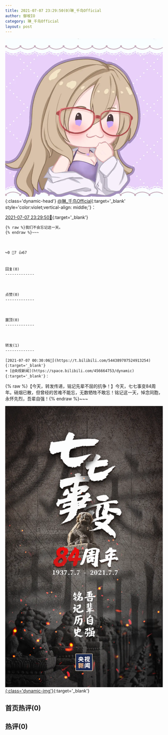 ```yaml
---
title: 2021-07-07 23:29:50(0)琳_千鸟Official
author: 御坂IO
category: 琳_千鸟Official
layout: post
---
```


![img](/images/c0a88f85ebd0d056f37b114e0748e69556c8b488.jpg){:class='dynamic-head'}
[@琳_千鸟Official](https://space.bilibili.com/1620923329/dynamic){:target='_blank' style='color:violet;vertical-align: middle;'}：

[2021-07-07 23:29:50🔗](https://t.bilibili.com/544745262100285843){:target='_blank'}

~~~
{% raw %}我们不会忘记这一天。
{% endraw %}~~~



↪️0 💬7 👍67


回复(0)
-------------



点赞(0)
-------------



置顶(0)
-------------



转发(1)
-------------

[2021-07-07 00:30:06🔗](https://t.bilibili.com/544389707524913254){:target='_blank'}
+ [@央视新闻](https://space.bilibili.com/456664753/dynamic){:target='_blank'}：
~~~
{% raw %}【今天，转发传递，铭记先辈不屈的抗争！】今天，七七事变84周年。硝烟已散，但曾经的苦难不能忘，无数牺牲不敢忘！铭记这一天，悼念同胞，永怀先烈，吾辈自强！ ​​​​ 
{% endraw %}~~~


[![img](/images/694a31c744e9bebf71e6f843c0587f8a3ffbd7b2.png){:class='dynamic-img'}](/images/694a31c744e9bebf71e6f843c0587f8a3ffbd7b2.png){:target='_blank'}




首页热评(0)
-------------



热评(0)
-------------



